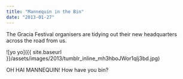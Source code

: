 ```yaml
---
title: "Mannequin in the Bin"
date: "2013-01-27"
---
```


The Gracia Festival organisers are tidying out their new headquarters across the road from us.

![yo yo]({{ site.baseurl }}/assets/images/2013/tumblr_inline_mh3hboJWor1qlj3bd.jpg)

OH HAI MANNEQUIN! How have you bin?
